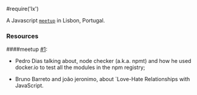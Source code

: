 
#require('lx')

A Javascript [`meetup`](http://www.meetup.com/require-lx/) in Lisbon, Portugal.

### Resources

####meetup [#1](https://github.com/require-lx/resources/tree/master/meetup%20%231):

* Pedro Dias talking about, node checker (a.k.a. npmt) and how he used docker.io to test all the modules in the npm registry;

* Bruno Barreto and joão jeronimo, about `Love-Hate Relationships with JavaScript.